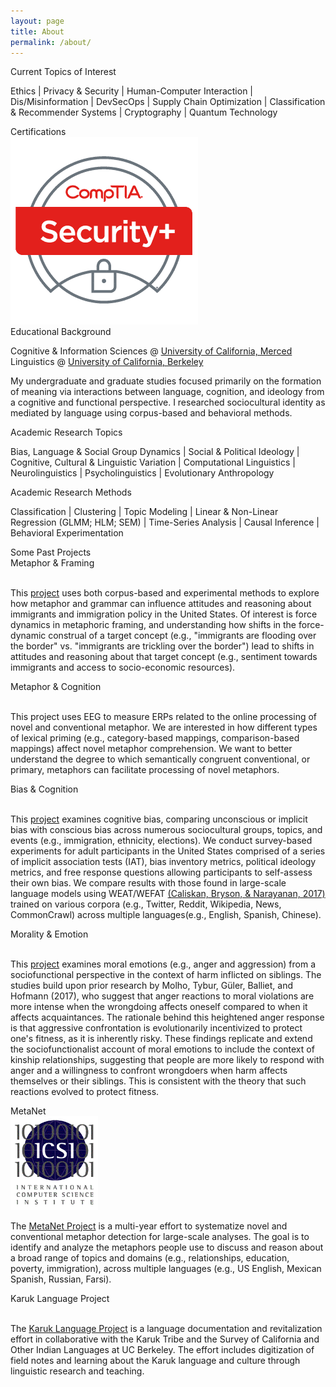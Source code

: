 ```yaml
---
layout: page
title: About
permalink: /about/
---
```



<div class='manual-container'>
<div class="manual-content">
<div class="manual-title">Current Topics of Interest</div>
<p class='wide'> Ethics | Privacy & Security | Human-Computer Interaction | Dis/Misinformation | DevSecOps | Supply Chain Optimization | Classification & Recommender Systems | Cryptography | Quantum Technology </p>
</div>
</div>

<div class='manual-container'>
<div class="manual-content">
<div class="manual-title">Certifications</div>
<div class="certrow">
  <div class="certcolumn" title='January 2024'>
    <a href='https://www.comptia.org/certifications/security' target="_blank"><img id='comptia-sec' alt="comtpia-sec" src='/media/images/certifications/secplus.png'></a>
  </div>
</div>
</div>

<div class='manual-container'>
<div class="manual-content">
<div class="manual-title">Educational Background</div>
<p>Cognitive & Information Sciences @ <a href="https://cogsci.ucmerced.edu" target="_blank">University of California, Merced</a><br>
Linguistics @ <a href="https://lx.berkeley.edu/" target="_blank">University of California, Berkeley</a></p>
<p>My undergraduate and graduate studies focused primarily on the formation of meaning via interactions between language, cognition, and ideology from a cognitive and functional perspective. I researched sociocultural identity as mediated by language using corpus-based and behavioral methods.</p>
</div>
</div>

<div class='manual-container'>
<div class="manual-content"> 
<div class="manual-title">Academic Research Topics</div>
<p class='wide'> Bias, Language & Social Group Dynamics | Social & Political Ideology | Cognitive, Cultural & Linguistic Variation | Computational Linguistics | Neurolinguistics | Psycholinguistics | Evolutionary Anthropology </p>
</div>
</div>

<div class='manual-container'>
<div class="manual-content"> 
<div class="manual-title">Academic Research Methods</div>
<p class='wide'>Classification | Clustering | Topic Modeling | Linear & Non-Linear Regression (GLMM; HLM; SEM) | Time-Series Analysis | Causal Inference | Behavioral Experimentation </p>
</div>
</div>

<div class='manual-container'>
<div class="manual-title">Some Past Projects</div>

<div class='manual-grid'>
<div class="manual-content h-min item3">
<div class="manual-subtitle">Metaphor & Framing</div>
<div class='img big'><a href="https://sisu.ut.ee/sites/default/files/proovin/files/moorman.pdf" target="_blank">
<img id='framing'></a></div>
<div><p>This <a href='https://sisu.ut.ee/sites/default/files/proovin/files/moorman.pdf'>project</a> uses both corpus-based and experimental methods to explore how metaphor and grammar can influence attitudes and reasoning about immigrants and immigration policy in the United States. Of interest is force dynamics in metaphoric framing, and understanding how shifts in the force-dynamic construal of a target concept (e.g., "immigrants are flooding over the border" vs. "immigrants are trickling over the border") lead to shifts in attitudes and reasoning about that target concept (e.g., sentiment towards immigrants and access to socio-economic resources).</p></div>
</div>


<div class="manual-content h-min item4">
<div class="manual-subtitle">Metaphor & Cognition</div>
<div class='img big'><a href="http://neurocritic.blogspot.com/2006/12/positive-voltage-does-not-equal.html" target="_blank"><img id="eeg"></a></div>
<div><p>This project uses EEG to measure ERPs related to the online processing of novel and conventional metaphor. We are interested in how different types of lexical priming (e.g., category-based mappings, comparison-based mappings) affect novel metaphor comprehension. We want to better understand the degree to which semantically congruent conventional, or primary, metaphors can facilitate processing of novel metaphors.</p></div>
</div>

<div class="manual-content h-min item5">
<div class="manual-subtitle">Bias & Cognition</div>
<div class='img big'><a href="https://github.com/kariemoorman/iat-weat-wefat" target="_blank">
<img id='bias'></a></div>
<div><p>This <a href='https://github.com/kariemoorman/iat-weat-wefat/blob/main/bias_and_cognition_presentation_2018_moorman_karie.pdf' target="_blank">project</a> examines cognitive bias, comparing unconscious or implicit bias with conscious bias across numerous sociocultural groups, topics, and events (e.g., immigration, ethnicity, elections). We conduct survey-based experiments for adult participants in the United States comprised of a series of implicit association tests (IAT), bias inventory metrics, political ideology metrics, and free response questions allowing participants to self-assess their own bias. We compare results with those found in large-scale language models using WEAT/WEFAT <a href='https://doi.org/10.1126/science.aal4230' target="_blank">(Caliskan, Bryson, & Narayanan, 2017)</a> trained on various corpora (e.g., Twitter, Reddit, Wikipedia, News, CommonCrawl) across multiple languages(e.g., English, Spanish, Chinese).</p></div>
</div>

<div class="manual-content h-min item6">
<div class="manual-subtitle">Morality & Emotion</div>
<div class='img'><a href="https://pubmed.ncbi.nlm.nih.gov/31829720/" target="_blank">
<img id='emotion'></a></div>
<div><p>This <a href='https://www.researchgate.net/publication/337925035_Morality_is_relative_Anger_disgust_and_aggression_as_contingent_responses_to_sibling_versus_acquaintance_harm'  target="_blank">project</a> examines moral emotions (e.g., anger and aggression) from a sociofunctional perspective in the context of harm inflicted on siblings. The studies build upon prior research by Molho, Tybur, Güler, Balliet, and Hofmann (2017), who suggest that anger reactions to moral violations are more intense when the wrongdoing affects oneself compared to when it affects acquaintances. The rationale behind this heightened anger response is that aggressive confrontation is evolutionarily incentivized to protect one's fitness, as it is inherently risky. These findings replicate and extend the sociofunctionalist account of moral emotions to include the context of kinship relationships, suggesting that people are more likely to respond with anger and a willingness to confront wrongdoers when harm affects themselves or their siblings. This is consistent with the theory that such reactions evolved to protect fitness.</p></div>
</div>


<div class="manual-content h-min item1">
<div class="manual-subtitle">MetaNet</div>
<div class='img'><a href="https://metaphor.icsi.berkeley.edu/pub/en/index.php/MetaNet_Metaphor_Wiki" target="_blank"><img src='/media/images/metanet_icsi.png' alt='icsi' height='150px' width='140px;'></a></div>
<div><p>The <a href="https://metanet.icsi.berkeley.edu/metanet/" target="_blank">MetaNet Project</a>
 is a multi-year effort to systematize novel and conventional metaphor detection for large-scale analyses. The goal is to identify and analyze the metaphors people use to discuss and reason about a broad range of topics and domains (e.g., relationships, education, poverty, immigration), across multiple languages (e.g., US English, Mexican Spanish, Russian, Farsi).
</p></div>
</div>

<div class="manual-content h-min item2">
<div class="manual-subtitle">Karuk Language Project</div>
<div class='img'><a href="https://linguistics.berkeley.edu/~karuk/index.php" target="_blank"><img id='karuk'></a></div>
<div><p>The <a href="http://linguistics.berkeley.edu/~karuk/resources.php" target="_blank">Karuk Language Project</a> is a language documentation and revitalization effort in collaborative with the Karuk Tribe and the Survey of California and Other Indian Languages at UC Berkeley. The effort includes digitization of field notes and learning about the Karuk language and culture through linguistic research and teaching.</p></div>
</div>
</div>
</div>

